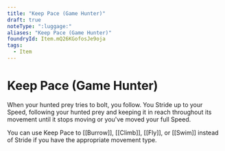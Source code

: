 ```yaml
---
title: "Keep Pace (Game Hunter)"
draft: true
noteType: ":luggage:"
aliases: "Keep Pace (Game Hunter)"
foundryId: Item.mQ26KGofosJe9oja
tags:
  - Item
---
```


# Keep Pace (Game Hunter)

When your hunted prey tries to bolt, you follow. You Stride up to your Speed, following your hunted prey and keeping it in reach throughout its movement until it stops moving or you've moved your full Speed.

You can use Keep Pace to [[Burrow]], [[Climb]], [[Fly]], or [[Swim]] instead of Stride if you have the appropriate movement type.
